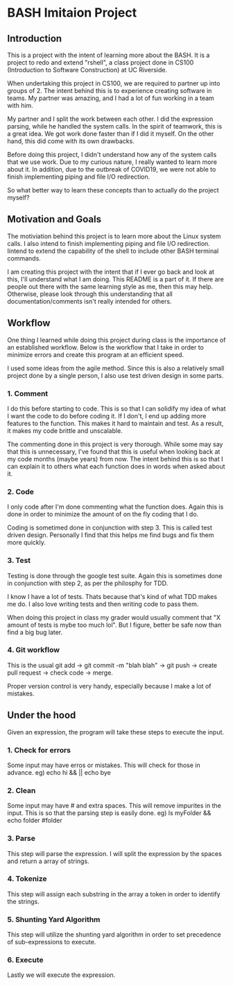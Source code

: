 # BASH Imitaion Project
## Introduction
This is a project with the intent of learning more about the BASH. It is a project to redo and extend "rshell", a class project done in CS100 (Introduction to Software Construction) at UC Riverside.  

When undertaking this project in CS100, we are required to partner up into groups of 2. The intent behind this is to experience creating software in teams. My partner was amazing, and I had a lot of fun working in a team with him.

My partner and I split the work between each other. I did the expression parsing, while he handled the system calls. In the spirit of teamwork, this is a great idea. We got work done faster than if I did it myself. On the other hand, this did come with its own drawbacks.

Before doing this project, I didn't understand how any of the system calls that we use work. Due to my curious nature, I really wanted to learn more about it. In addition, due to the outbreak of COVID19, we were not able to finish implementing piping and file I/O redirection. 

So what better way to learn these concepts than to actually do the project myself? 

## Motivation and Goals
The motiviation behind this project is to learn more about the Linux system calls. I also intend to finish implementing piping and file I/O redirection. Iintend to extend the capability of the shell to include other BASH terminal commands.

I am creating this project with the intent that if I ever go back and look at this, I'll understand what I am doing. This README is a part of it. If there are people out there with the same learning style as me, then this may help. Otherwise, please look through this understanding that all documentation/comments isn't really intended for others.

## Workflow
One thing I learned while doing this project during class is the importance of an established workflow. Below is the workflow that I take in order to minimize errors and create this program at an efficient speed.

I used some ideas from the agile method. Since this is also a relatively small project done by a single person, I also use test driven design in some parts.

### 1. Comment
I do this before starting to code. This is so that I can solidify my idea of what I want the code to do before coding it. If I don't, I end up adding more features to the function. This makes it hard to maintain and test. As a result, it makes my code brittle and unscalable. 
    
The commenting done in this project is very thorough. While some may say that this is unnecessary, I've found that this is useful when looking back at my code months (maybe years) from now. The intent behind this is so that I can explain it to others what each function does in words when asked about it.

### 2. Code
I only code after I'm done commenting what the function does. Again this is done in order to minimize the amount of on the fly coding that I do. 

Coding is sometimed done in conjunction with step 3. This is called test driven design. Personally I find that this helps me find bugs and fix them more quickly. 

### 3. Test
Testing is done through the google test suite. Again this is sometimes done in conjunction with step 2, as per the philosphy for TDD.

I know I have a lot of tests. Thats because that's kind of what TDD makes me do. I also love writing tests and then writing code to pass them. 

When doing this project in class my grader would usually comment that "X amount of tests is mybe too much lol". But I figure, better be safe now than find a big bug later.

### 4. Git workflow
This is the usual git add -> git commit -m "blah blah" -> git push -> create pull request -> check code -> merge.

Proper version control is very handy, especially because I make a lot of mistakes.

## Under the hood
Given an expression, the program will take these steps to execute the input.

### 1. Check for errors
Some input may have erros or mistakes. This will check for those in advance.
eg) echo hi && || echo bye

### 2. Clean
Some input may have # and extra spaces. This will remove impurites in the input. This is so that the parsing step is easily done.
eg) ls myFolder          &&      echo folder #folder

### 3. Parse
This step will parse the expression. I will split the expression by the spaces and return a array of strings.

### 4. Tokenize
This step will assign each substring in the array a token in order to identify the strings.

### 5. Shunting Yard Algorithm
This step will utilize the shunting yard algorithm in order to set precedence of sub-expressions to execute.

### 6. Execute
Lastly we will execute the expression.
